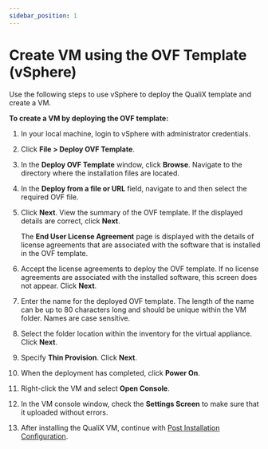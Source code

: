 ```yaml
---
sidebar_position: 1
---
```


# Create VM using the OVF Template (vSphere)

Use the following steps to use vSphere to deploy the QualiX template and create a VM.

**To create a VM by deploying the OVF template:**

1. In your local machine, login to vSphere with administrator credentials.
2. Click **File > Deploy OVF Template**.
3. In the **Deploy OVF Template** window, click **Browse**. Navigate to the directory where the installation files are located.
4. In the **Deploy from a file or URL** field, navigate to and then select the required OVF file.
5. Click **Next**. View the summary of the OVF template. If the displayed details are correct, click **Next**.
    
    The **End User License Agreement** page is displayed with the details of license agreements that are associated with the software that is installed in the OVF template.
    
6. Accept the license agreements to deploy the OVF template. If no license agreements are associated with the installed software, this screen does not appear. Click **Next**.
7. Enter the name for the deployed OVF template. The length of the name can be up to 80 characters long and should be unique within the VM folder. Names are case sensitive.
8. Select the folder location within the inventory for the virtual appliance. Click **Next**.
9. Specify **Thin Provision**. Click **Next**.
10. When the deployment has completed, click **Power On**.
11. Right-click the VM and select **Open Console**.
12. In the VM console window, check the **Settings Screen** to make sure that it uploaded without errors.
    
13. After installing the QualiX VM, continue with [Post Installation Configuration](../post-installation-config/index.md).